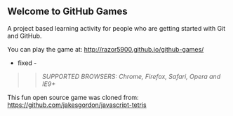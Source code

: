 ## Welcome to GitHub Games

A project based learning activity for people who are getting started with Git and GitHub.

You can play the game at: http://razor5900.github.io/github-games/
- fixed -

>> _*SUPPORTED BROWSERS*: Chrome, Firefox, Safari, Opera and IE9+_

This fun open source game was cloned from: https://github.com/jakesgordon/javascript-tetris

